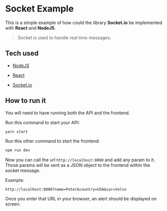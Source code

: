 # Socket Example

This is a simple example of how could the library **Socket.io** be implemented with **React** and **NodeJS**.

> Socket is used to handle real time messages.

## Tech used

* [NodeJS](https://nodejs.org/es)

* [React](https://react.dev/)

* [Socket.io](https://socket.io/)

## How to run it

You will need to have running both the API and the frontend.

Run this command to start your API:

```sh
yarn start
```

Run this other command to start the frontend:

```sh
npm run dev
```

Now you can call the url `http://localhost:8080` and add any param to it. Those params will be sent as a JSON object to the frontend within the socket message.

Example:

```
http://localhost:8080?name=Peter&country=USA&car=Volvo
```

Once you enter that URL in your browser, an alert should be displayed on screen.

